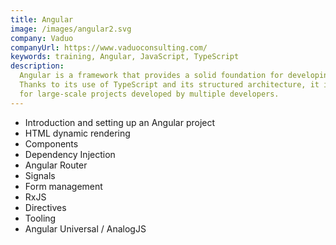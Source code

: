 ```yaml
---
title: Angular
image: /images/angular2.svg
company: Vaduo
companyUrl: https://www.vaduoconsulting.com/
keywords: training, Angular, JavaScript, TypeScript
description:
  Angular is a framework that provides a solid foundation for developing web applications.
  Thanks to its use of TypeScript and its structured architecture, it is the preferred solution
  for large-scale projects developed by multiple developers.
---
```


- Introduction and setting up an Angular project
- HTML dynamic rendering
- Components
- Dependency Injection
- Angular Router
- Signals
- Form management
- RxJS
- Directives
- Tooling
- Angular Universal / AnalogJS
